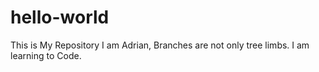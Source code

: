 # hello-world
This is My Repository
I am Adrian, Branches are not only tree limbs. I am learning to Code. 
